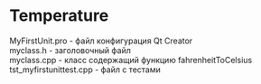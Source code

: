 # Temperature
MyFirstUnit.pro - файл конфигурация Qt Creator<br>
myclass.h - заголовочный файл<br>
myclass.cpp - класс содержащий функцию fahrenheitToCelsius<br>
tst_myfirstunittest.cpp - файл с тестами<br>
